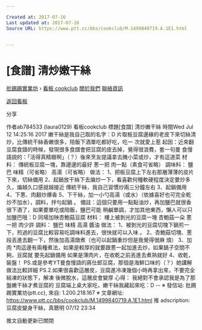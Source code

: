 ```yaml
---

Created at: 2017-07-16
Last updated at: 2017-07-16
Source URL: https://www.ptt.cc/bbs/cookclub/M.1499840719.A.1E1.html


---
```


# [食譜] 清炒嫩干絲


[批踢踢實業坊](https://www.ptt.cc/) › [看板 cookclub](https://www.ptt.cc/bbs/cookclub/index.html) [關於我們](https://www.ptt.cc/about.html) [聯絡資訊](https://www.ptt.cc/contact.html)

[返回看板](https://www.ptt.cc/bbs/cookclub/index.html)

分享

作者ab784533 (laura0129)
看板cookclub
標題\[食譜\] 清炒嫩干絲
時間Wed Jul 12 14:25:16 2017
嫩干絲是我自己取的名字：D 片取板豆腐邊緣的老皮下來切絲清炒，比傳統干絲香嫩很多，陪飯下酒單吃都好吃，吃一 次就愛上惹 起因：近來翻豆腐食譜的時候，發現很多食譜會把豆腐的皮去掉，覺得很浪費，套一句曼 食慢語說的：「活得真精緻啊」（？）後來烹友提議拿去腌小菜或炒，才有這道菜 材料： 傳統板豆腐一塊，靠邊邊的最好 蔥一把 肉一點（素食可省略） 調味料： 鹽巴 味精（可省略） 高湯（可省略） 做法： 1、把板豆腐上下左右那層薄薄的皮片下來，切絲備用 2、起鍋放干絲下去煸炒一下，看喜歡何種軟硬程度決定要炒多久，煸越久口感就越接近 傳統干絲，我自己習慣炒兩三分鐘左右 3、起鍋備用 4、下蔥、肉翻炒爆香 5、下干絲，加一小勺高湯（或水）（依據喜好也可完全乾炒不加水），調料，拌勻起鍋 。 備註：這個只要用一點點油炒，再加鹽巴就很香很下酒了，如果要單吃或陪飯，鹽巴可能 稍鹹單調，才加其他東西，懶人可以只加鹽巴哦：D 同場加映杏鮑菇豆腐 材料： 樓上被剝光的豆腐一塊 杏鮑菇一朵 蔥一把 肉少許 調料： 鹽巴 味精 高湯 醬油 做法： 1、被剝光的豆腐切塊下鍋煎一下，煎過的豆腐比較容易吃調味料進去，很快就可以入味 。 2、杏鮑菇切塊、蔥段丟進去翻一下，然後加高湯燉煮（也可以起鍋重炒但是我覺得很麻 煩） 3、加肉 \*肉這邊有兩種煮法，如果是較厚的就要跟蔥一起加進去炒，如果鍋子空間不夠，豆腐就 要先起鍋備用 如果是薄肉片，在收乾之前丟進去煮熟就好 4、收乾，裝盤！ PS.或是參考YT曼食慢語的蔣仕郎豆腐，那個是海鮮口味的（？）她講解做法比較詳細 PS.2.如果很喜歡這層皮，豆腐進冷凍幾個小時再拿出來，不要完全結凍的狀態下，解凍 後微脫水，這層皮會變厚 心得： 我絕對不會承認我是為了那盤嫩干絲才煮豆腐的 豆腐端上桌大家吃，嫩干絲我藏起來吃：D -- ※ 發信站: 批踢踢實業坊(ptt.cc), 來自: 1.200.218.167 ※ 文章網址: <https://www.ptt.cc/bbs/cookclub/M.1499840719.A.1E1.html>
推 adscription: 豆腐皮變身干絲，真聰明 07/12 23:34

推文自動更新已關閉

